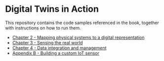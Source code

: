 # Digital Twins in Action
This repository contains the code samples referenced in the book, together with instructions on how to run them.

- [Chapter 2 - Mapping physical systems to a digital representation](code/ch02/README.md)
- [Chapter 3 - Sensing the real world ](code/ch03/README.md)
- [Chapter 4 - Data integration and management ](code/ch04/README.md)
- [Appendix B - Building a custom IoT sensor ](code/appendixb/README.md)
